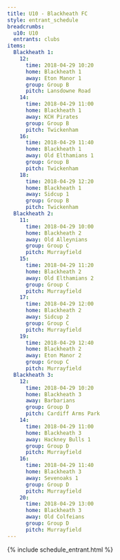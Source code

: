 ```yaml
---
title: U10 - Blackheath FC
style: entrant_schedule
breadcrumbs:
  u10: U10
  entrants: clubs
items:
  Blackheath 1:
    12:
      time: 2018-04-29 10:20
      home: Blackheath 1
      away: Eton Manor 1
      group: Group B
      pitch: Lansdowne Road
    14:
      time: 2018-04-29 11:00
      home: Blackheath 1
      away: KCH Pirates
      group: Group B
      pitch: Twickenham
    16:
      time: 2018-04-29 11:40
      home: Blackheath 1
      away: Old Elthamians 1
      group: Group B
      pitch: Twickenham
    18:
      time: 2018-04-29 12:20
      home: Blackheath 1
      away: Sidcup 1
      group: Group B
      pitch: Twickenham
  Blackheath 2:
    11:
      time: 2018-04-29 10:00
      home: Blackheath 2
      away: Old Alleynians
      group: Group C
      pitch: Murrayfield
    15:
      time: 2018-04-29 11:20
      home: Blackheath 2
      away: Old Elthamians 2
      group: Group C
      pitch: Murrayfield
    17:
      time: 2018-04-29 12:00
      home: Blackheath 2
      away: Sidcup 2
      group: Group C
      pitch: Murrayfield
    19:
      time: 2018-04-29 12:40
      home: Blackheath 2
      away: Eton Manor 2
      group: Group C
      pitch: Murrayfield
  Blackheath 3:
    12:
      time: 2018-04-29 10:20
      home: Blackheath 3
      away: Barbarians
      group: Group D
      pitch: Cardiff Arms Park
    14:
      time: 2018-04-29 11:00
      home: Blackheath 3
      away: Hackney Bulls 1
      group: Group D
      pitch: Murrayfield
    16:
      time: 2018-04-29 11:40
      home: Blackheath 3
      away: Sevenoaks 1
      group: Group D
      pitch: Murrayfield
    20:
      time: 2018-04-29 13:00
      home: Blackheath 3
      away: Old Colfeians
      group: Group D
      pitch: Murrayfield
---
```


{% include schedule_entrant.html %}
